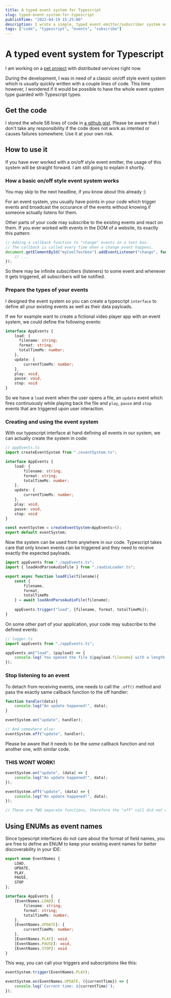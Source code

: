 ```yaml
---
title: A typed event system for Typescript
slug: typed-event-system-for-typescript
publishTime: "2022-04-19 15:25:00"
description: I wrote a simple, typed event emitter/subscriber system on the weekend.
tags: ["code", "typescript", "events", "subscribe"]  
---
```


# A typed event system for Typescript

I am working on a [pet project](https://robostreamer.com) with distributed services right now.

During the development, I was in need of a classic on/off style event system which is usually quickly written with 
a couple lines of code. This time however, I wondered if it would be possible to have the whole event system type guarded
with Typescript types.

## Get the code
I stored the whole 58 lines of code in [a github gist](https://gist.github.com/Paratron/faacf00bc9a06d8adce1220c6a65f041). Please be aware that I don't take any responsibility if the code
does not work as intented or causes failures somewhere. Use it at your own risk.


## How to use it
If you have ever worked with a on/off style event emitter, the usage of this system will be straight forward. I am still going
to explain it shortly.

### How a basic on/off style event system works
You may skip to the next headline, if you know about this already :)

For an event system, you usually have points in your code which trigger events and broadcast the occurance of the events without
knowing if someone actually listens for them.

Other parts of your code may subscribe to the existing events and react on them. If you ever worked with events in the DOM of a website,
its exactly this pattern:

```javascript
// Adding a callback function to "change" events on a text box.
// The callback is called every time when a change event happens.
document.getElementById("myCoolTextbox").addEventListener("change", function(event){
    // ...
});
```

So there may be infinite subscribers (listeners) to some event and whenever it gets triggered, all subscribers will be notified. 

### Prepare the types of your events
I designed the event system so you can create a typescript `interface` to define all your existing events as well as their data payloads.

If we for example want to create a fictional video player app with an event system, we could define the following events:

```typescript
interface AppEvents {
    load: {
      filename: string;
      format: string;
      totalTimeMs: number;
    },
    update: {
        currentTimeMs: number;
    },
    play: void,
    pause: void,
    stop: void
}
```

So we have a `load` event when the user opens a file, an `update` event which fires continuously while playing back the file
and `play`, `pause` and `stop` events that are triggered upon user interaction.

### Creating and using the event system
With our typescript interface at hand defining all events in our system, we can actually create the system in code:

```typescript
// appEvents.ts
import createEventSystem from "./eventSystem.ts";

interface AppEvents {
    load: {
        filename: string;
        format: string;
        totalTimeMs: number;
    },
    update: {
        currentTimeMs: number;
    },
    play: void,
    pause: void,
    stop: void
}

const eventSystem = createEventSystem<AppEvents>();
export default eventSystem;
```

Now the system can be used from anywhere in our code. Typescript takes care that only known events can be triggered
and they need to receive exactly the expected payloads.

```typescript
import appEvents from "./appEvents.ts";
import { loadAndParseAudioFile } from "./audioLoader.ts";

export async function loadFile(filename){
    const {
        filename,
        format,
        totalTimeMs
    } = await loadAndParseAudioFile(filename);
    
    appEvents.trigger("load", {filename, format, totalTimeMs});
}
```

On some other part of your application, your code may subscribe to the defined events:

```typescript
// logger.ts
import appEvents from "./appEvents.ts";

appEvents.on("load", (payload) => {
    console.log(`You opened the file ${payload.filename} with a length of ${payload.totalTimeMs} milliseconds.`);
});
```

### Stop listening to an event
To detach from receiving events, one needs to call the `.off()` method and pass the exactly same callback function to the
off handler:

```typescript
function handler(data){
    console.log("An update happened!", data);
}

eventSystem.on("update", handler);

// And somewhere else:
eventSystem.off("update", handler);
```

Please be aware that it needs to be the _same_ callback function and not another one, with similar code.

### THIS WONT WORK!
```typescript
eventSystem.on("update", (data) => {
    console.log("An update happened!", data);
});

eventSystem.off("update", (data) => {
    console.log("An update happened!", data);
});

// These are TWO separate functions, therefore the "off" call did not work.
```

## Using ENUMs as event names
Since typescript interfaces do not care about the format of field names, you are free to define an ENUM to keep your
existing event names for better discoverability in your IDE:

```typescript
export enum EventNames {
    LOAD,
    UPDATE,
    PLAY,
    PAUSE,
    STOP
};

interface AppEvents {
    [EventNames.LOAD]: {
        filename: string;
        format: string;
        totalTimeMs: number;
    },
    [EventNames.UPDATE]: {
        currentTimeMs: number;
    },
    [EventNames.PLAY]: void,
    [EventNames.PAUSE]: void,
    [EventNames.STOP]: void
}
```

This way, you can call your triggers and subscriptions like this:

```typescript
eventSystem.trigger(EventNames.PLAY);

eventSystem.on(EventNames.UPDATE, ({currentTime}) => {
    console.log(`Current time: ${currentTime}`);
});
```
